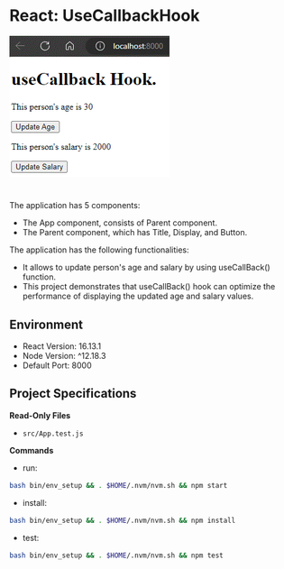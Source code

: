 # React: UseCallbackHook

![alt image not found](https://github.com/varunprepo/UseCallbackHook/blob/main/useCallbackPage.png)

#   
The application has 5 components:

*   The App component, consists of Parent component.
*   The Parent component, which has Title, Display, and Button.



The application has the following functionalities:

*   It allows to update person's age and salary by using useCallBack() function.
*   This project demonstrates that useCallBack() hook can optimize the performance of displaying the updated age and salary values. 

## Environment 

- React Version: 16.13.1
- Node Version: ^12.18.3
- Default Port: 8000

## Project Specifications 

**Read-Only Files**
- `src/App.test.js`

**Commands**
- run: 
```bash
bash bin/env_setup && . $HOME/.nvm/nvm.sh && npm start
```
- install: 
```bash
bash bin/env_setup && . $HOME/.nvm/nvm.sh && npm install
```
- test: 
```bash
bash bin/env_setup && . $HOME/.nvm/nvm.sh && npm test
```
